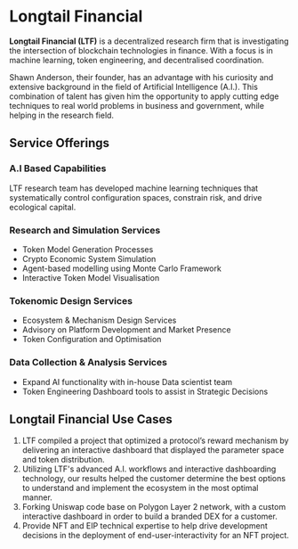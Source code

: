 # Longtail Financial

**Longtail Financial (LTF)** is a decentralized research firm that is investigating the intersection of blockchain technologies in finance. With a focus is in machine learning, token engineering, and decentralised coordination.

Shawn Anderson, their founder, has an advantage with his curiosity and extensive background in the field of Artificial Intelligence (A.I.). This combination of talent has given him the opportunity to apply cutting edge techniques to real world problems in business and government, while helping in the research field.

## Service Offerings

### A.I Based Capabilities

LTF research team has developed machine learning techniques that systematically control configuration spaces, constrain risk, and drive ecological capital.

### Research and Simulation Services

- Token Model Generation Processes
- Crypto Economic System Simulation
- Agent-based modelling using Monte Carlo Framework
- Interactive Token Model Visualisation

### Tokenomic Design Services

- Ecosystem & Mechanism Design Services
- Advisory on Platform Development and Market Presence
- Token Configuration and Optimisation

### Data Collection & Analysis Services

- Expand AI functionality with in-house Data scientist team
- Token Engineering Dashboard tools to assist in Strategic Decisions

## Longtail Financial Use Cases

1. LTF compiled a project that optimized a protocol’s reward mechanism by delivering an interactive dashboard that displayed the parameter space and token distribution.
2. Utilizing LTF's advanced A.I. workflows and interactive dashboarding technology, our results helped the customer determine the best options to understand and implement the ecosystem in the most optimal manner.
3. Forking Uniswap code base on Polygon Layer 2 network, with a custom interactive dashboard in order to build a branded DEX for a customer.
4. Provide NFT and EIP technical expertise to help drive development decisions in the deployment of end-user-interactivity for an NFT project.
